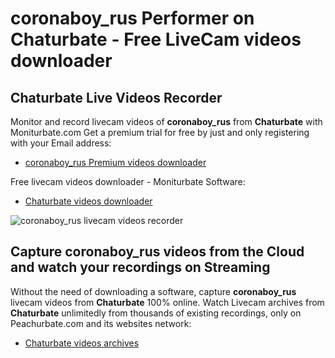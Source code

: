 # coronaboy_rus Performer on Chaturbate - Free LiveCam videos downloader

## Chaturbate Live Videos Recorder

Monitor and record livecam videos of **coronaboy_rus** from **Chaturbate** with Moniturbate.com
Get a premium trial for free by just and only registering with your Email address:
* [coronaboy_rus Premium videos downloader](https://moniturbate.com/request-demo-licence-key.html)

Free livecam videos downloader - Moniturbate Software:
* [Chaturbate videos downloader](https://moniturbate.com/moniturbate-download-software.html)

![coronaboy_rus livecam videos recorder](https://peachurnet.com/templates/moniturbate-software.png)


## Capture coronaboy_rus videos from the Cloud and watch your recordings on Streaming

Without the need of downloading a software, capture **coronaboy_rus** livecam videos from **Chaturbate** 100% online.
Watch Livecam archives from **Chaturbate** unlimitedly from thousands of existing recordings, only on Peachurbate.com and its websites network:
* [Chaturbate videos archives](https://peachurnet.com/)